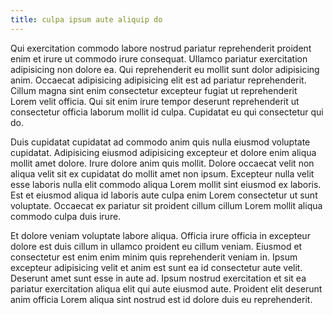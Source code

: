```yaml
---
title: culpa ipsum aute aliquip do
---
```


Qui exercitation commodo labore nostrud pariatur reprehenderit proident enim et irure ut commodo irure consequat. Ullamco pariatur exercitation adipisicing non dolore ea. Qui reprehenderit eu mollit sunt dolor adipisicing anim. Occaecat adipisicing adipisicing elit est ad pariatur reprehenderit. Cillum magna sint enim consectetur excepteur fugiat ut reprehenderit Lorem velit officia. Qui sit enim irure tempor deserunt reprehenderit ut consectetur officia laborum mollit id culpa. Cupidatat eu qui consectetur qui do.

Duis cupidatat cupidatat ad commodo anim quis nulla eiusmod voluptate cupidatat. Adipisicing eiusmod adipisicing excepteur et dolore enim aliqua mollit amet dolore. Irure dolore anim quis mollit. Dolore occaecat velit non aliqua velit sit ex cupidatat do mollit amet non ipsum. Excepteur nulla velit esse laboris nulla elit commodo aliqua Lorem mollit sint eiusmod ex laboris. Est et eiusmod aliqua id laboris aute culpa enim Lorem consectetur ut sunt voluptate. Occaecat ex pariatur sit proident cillum cillum Lorem mollit aliqua commodo culpa duis irure.

Et dolore veniam voluptate labore aliqua. Officia irure officia in excepteur dolore est duis cillum in ullamco proident eu cillum veniam. Eiusmod et consectetur est enim enim minim quis reprehenderit veniam in. Ipsum excepteur adipisicing velit et anim est sunt ea id consectetur aute velit. Deserunt amet sunt esse in aute ad. Ipsum nostrud exercitation et sit ea pariatur exercitation aliqua elit qui aute eiusmod aute. Proident elit deserunt anim officia Lorem aliqua sint nostrud est id dolore duis eu reprehenderit.